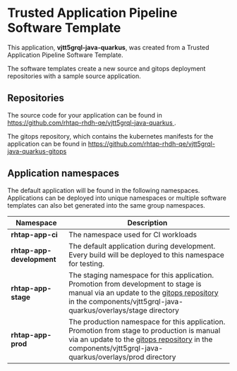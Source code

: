 # Trusted Application Pipeline Software Template

This application, **vjtt5grql-java-quarkus**, was created from a Trusted Application Pipeline Software Template.

The software templates create a new source and gitops deployment repositories with a sample source application. 

## Repositories

The source code for your application can be found in [https://github.com/rhtap-rhdh-qe/vjtt5grql-java-quarkus ](https://github.com/rhtap-rhdh-qe/vjtt5grql-java-quarkus ).
 
The gitops repository, which contains the kubernetes manifests for the application can be found in 
[https://github.com/rhtap-rhdh-qe/vjtt5grql-java-quarkus-gitops ](https://github.com/rhtap-rhdh-qe/vjtt5grql-java-quarkus-gitops ) 

## Application namespaces 

The default application will be found in the following namespaces. Applications can be deployed into unique namespaces or multiple software templates can also bet generated into the same group namespaces.  

|  Namespace   |  Description   |  
| -------- | -------- |
| **rhtap-app-ci** | The namespace used for CI workloads |
| **rhtap-app-development** | The default application during development. Every build will be deployed to this namespace for testing. |
| **rhtap-app-stage** | The staging namespace for this application. Promotion from development to stage is manual via an update to the [gitops repository](https://github.com/rhtap-rhdh-qe/vjtt5grql-java-quarkus-gitops ) in the components/vjtt5grql-java-quarkus/overlays/stage directory |
| **rhtap-app-prod** | The production namespace for this application. Promotion from stage to production is manual via an update to the [gitops repository](https://github.com/rhtap-rhdh-qe/vjtt5grql-java-quarkus-gitops ) in the components/vjtt5grql-java-quarkus/overlays/prod directory |